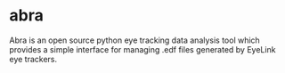 # abra
Abra is an open source python eye tracking data analysis tool which provides a simple interface for managing .edf files generated by EyeLink eye trackers.
